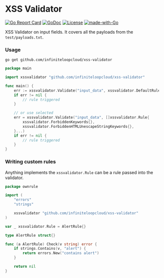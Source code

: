 # XSS Validator

[![Go Report Card](https://goreportcard.com/badge/github.com/infiniteloopcloud/xss-validator)](https://goreportcard.com/report/github.com/infiniteloopcloud/xss-validator) [![GoDoc](https://godoc.org/github.com/infiniteloopcloud/xss-validator?status.svg)](https://godoc.org/github.com/infiniteloopcloud/xss-validator) [![License](https://img.shields.io/badge/License-Apache%202.0-blue.svg)](https://opensource.org/licenses/Apache-2.0) [![made-with-Go](https://img.shields.io/badge/Made%20with-Go-1f425f.svg)](http://golang.org)

XSS Validator on input fields. It covers all the payloads from the `test/payloads.txt`.

### Usage

```shell
go get github.com/infiniteloopcloud/xss-validator
```

```go
package main

import xssvalidator "github.com/infiniteloopcloud/xss-validator"

func main() {
	err := xssvalidator.Validate("input_data", xssvalidator.DefaultRules...)
	if err != nil {
		// rule triggered
	}

	// or use selected
	err = xssvalidator.Validate("input_data", []xssvalidator.Rule{
		xssvalidator.ForbiddenKeywords{},
		xssvalidator.ForbiddenHTMLUnescapeStringKeywords{},
	}...)
	if err != nil {
		// rule triggered
	}
}
```

### Writing custom rules

Anything implements the `xssvalidator.Rule` can be a rule passed into the validator.

```go
package ownrule

import (
	"errors"
	"strings"

	xssvalidator "github.com/infiniteloopcloud/xss-validator"
)

var _ xssvalidator.Rule = AlertRule{}

type AlertRule struct{}

func (a AlertRule) Check(v string) error {
	if strings.Contains(v, "alert") {
		return errors.New("contains alert")
	}

	return nil
}
```
